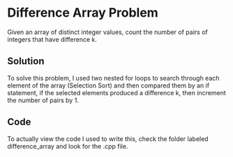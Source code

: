 # Difference Array Problem
Given an array of distinct integer values, count the number of pairs of integers that have difference k.

## Solution
To solve this problem, I used two nested for loops to search through each element of the array (Selection Sort) and then compared them by an if statement, if the selected elements produced a difference k, then increment the number of pairs by 1.

## Code
To actually view the code I used to write this, check the folder labeled difference_array and look for the .cpp file.